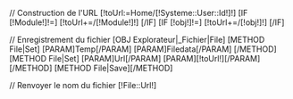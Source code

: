 // Construction de l'URL
[!toUrl:=Home/[!Systeme::User::Id!]!]
[IF [!Module!]!=]
    [!toUrl+=/[!Module!]!]
[/IF]
[IF [!obj!]!=]
    [!toUrl+=/[!obj!]!]
[/IF]

// Enregistrement du fichier
[OBJ Explorateur|_Fichier|File]
[METHOD File|Set]
	[PARAM]Temp[/PARAM]
	[PARAM]Filedata[/PARAM]
[/METHOD]
[METHOD File|Set]
	[PARAM]Url[/PARAM]
	[PARAM][!toUrl!][/PARAM]
[/METHOD]
[METHOD File|Save][/METHOD]

// Renvoyer le nom du fichier
[!File::Url!]
